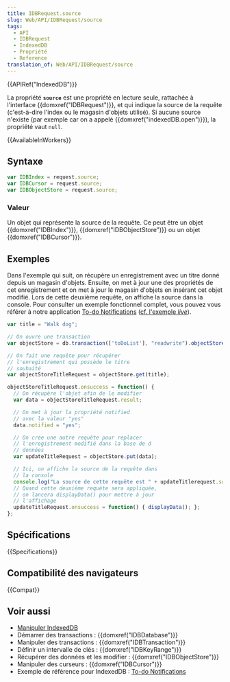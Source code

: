 ```yaml
---
title: IDBRequest.source
slug: Web/API/IDBRequest/source
tags:
  - API
  - IDBRequest
  - IndexedDB
  - Propriété
  - Reference
translation_of: Web/API/IDBRequest/source
---
```


{{APIRef("IndexedDB")}}

La propriété **`source`** est une propriété en lecture seule, rattachée à l'interface {{domxref("IDBRequest")}}, et qui indique la source de la requête (c'est-à-dire l'index ou le magasin d'objets utilisé). Si aucune source n'existe (par exemple car on a appelé {{domxref("indexedDB.open")}}), la propriété vaut `null`.

{{AvailableInWorkers}}

## Syntaxe

```js
var IDBIndex = request.source;
var IDBCursor = request.source;
var IDBObjectStore = request.source;
```

### Valeur

Un objet qui représente la source de la requête. Ce peut être un objet {{domxref("IDBIndex")}}, {{domxref("IDBObjectStore")}} ou un objet {{domxref("IDBCursor")}}.

## Exemples

Dans l'exemple qui suit, on récupère un enregistrement avec un titre donné depuis un magasin d'objets. Ensuite, on met à jour une des propriétés de cet enregistrement et on met à jour le magasin d'objets en insérant cet objet modifié. Lors de cette deuxième requête, on affiche la source dans la console. Pour consulter un exemple fonctionnel complet, vous pouvez vous référer à notre application [To-do Notifications](https://github.com/mdn/dom-examples/tree/main/to-do-notifications) ([cf. l'exemple _live_](https://mdn.github.io/dom-examples/to-do-notifications/)).

```js
var title = "Walk dog";

// On ouvre une transaction
var objectStore = db.transaction(['toDoList'], "readwrite").objectStore('toDoList');

// On fait une requête pour récupérer
// l'enregistrement qui possède le titre
// souhaité
var objectStoreTitleRequest = objectStore.get(title);

objectStoreTitleRequest.onsuccess = function() {
  // On récupère l'objet afin de le modifier
  var data = objectStoreTitleRequest.result;

  // On met à jour la propriété notified
  // avec la valeur "yes"
  data.notified = "yes";

  // On crée une autre requête pour replacer
  // l'enregistrement modifié dans la base de d
  // données
  var updateTitleRequest = objectStore.put(data);

  // Ici, on affiche la source de la requête dans
  // la console
  console.log("La source de cette requête est " + updateTitlerequest.source);
  // Quand cette deuxième requête sera appliquée,
  // on lancera displayData() pour mettre à jour
  // l'affichage
  updateTitleRequest.onsuccess = function() { displayData(); };
};
```

## Spécifications

{{Specifications}}

## Compatibilité des navigateurs

{{Compat}}

## Voir aussi

- [Manipuler IndexedDB](/fr/docs/Web/API/API_IndexedDB/Using_IndexedDB)
- Démarrer des transactions : {{domxref("IDBDatabase")}}
- Manipuler des transactions : {{domxref("IDBTransaction")}}
- Définir un intervalle de clés : {{domxref("IDBKeyRange")}}
- Récupérer des données et les modifier : {{domxref("IDBObjectStore")}}
- Manipuler des curseurs : {{domxref("IDBCursor")}}
- Exemple de référence pour IndexedDB : [To-do Notifications](https://github.com/mdn/dom-examples/tree/main/to-do-notifications)
